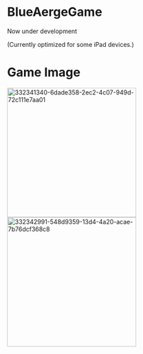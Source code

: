 # BlueAergeGame

Now under development

(Currently optimized for some iPad devices.)

# Game Image

<img width="300" alt="332341340-6dade358-2ec2-4c07-949d-72c111e7aa01" src="https://github.com/2288-256/BlueArgeGame/assets/74705442/a78b4e34-a558-49a6-95db-e11f302ea42c"> <img width="300" alt="332342991-548d9359-13d4-4a20-acae-7b76dcf368c8" src="https://github.com/2288-256/BlueArgeGame/assets/74705442/5b2e23fe-3dbb-4d4b-9284-bda5fd4db4a2">
